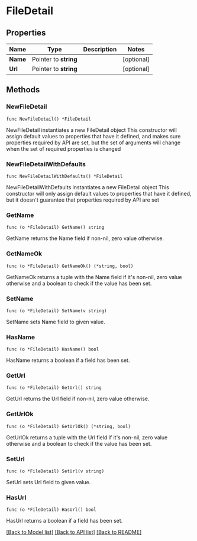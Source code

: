 # FileDetail

## Properties

Name | Type | Description | Notes
------------ | ------------- | ------------- | -------------
**Name** | Pointer to **string** |  | [optional] 
**Url** | Pointer to **string** |  | [optional] 

## Methods

### NewFileDetail

`func NewFileDetail() *FileDetail`

NewFileDetail instantiates a new FileDetail object
This constructor will assign default values to properties that have it defined,
and makes sure properties required by API are set, but the set of arguments
will change when the set of required properties is changed

### NewFileDetailWithDefaults

`func NewFileDetailWithDefaults() *FileDetail`

NewFileDetailWithDefaults instantiates a new FileDetail object
This constructor will only assign default values to properties that have it defined,
but it doesn't guarantee that properties required by API are set

### GetName

`func (o *FileDetail) GetName() string`

GetName returns the Name field if non-nil, zero value otherwise.

### GetNameOk

`func (o *FileDetail) GetNameOk() (*string, bool)`

GetNameOk returns a tuple with the Name field if it's non-nil, zero value otherwise
and a boolean to check if the value has been set.

### SetName

`func (o *FileDetail) SetName(v string)`

SetName sets Name field to given value.

### HasName

`func (o *FileDetail) HasName() bool`

HasName returns a boolean if a field has been set.

### GetUrl

`func (o *FileDetail) GetUrl() string`

GetUrl returns the Url field if non-nil, zero value otherwise.

### GetUrlOk

`func (o *FileDetail) GetUrlOk() (*string, bool)`

GetUrlOk returns a tuple with the Url field if it's non-nil, zero value otherwise
and a boolean to check if the value has been set.

### SetUrl

`func (o *FileDetail) SetUrl(v string)`

SetUrl sets Url field to given value.

### HasUrl

`func (o *FileDetail) HasUrl() bool`

HasUrl returns a boolean if a field has been set.


[[Back to Model list]](../README.md#documentation-for-models) [[Back to API list]](../README.md#documentation-for-api-endpoints) [[Back to README]](../README.md)


